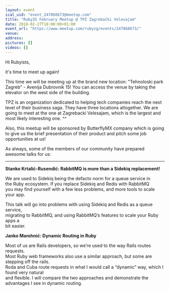 ```yaml
---
layout: event
ical_uid: "event_247868673@meetup.com"
title: "RubyZG February Meetup @ TPZ Zagrebački Velesajam"
date: 2018-02-27T18:00:00+01:00
event_url: "https://www.meetup.com/rubyzg/events/247868673/"
venue:
address:
pictures: []
videos: []
---
```


Hi Rubyists,
  
it's time to meet up again!
  
This time we will be meeting up at the brand new location: "Tehnoloski park Zagreb" - Avenija Dubrovnik 15! You can access the venue by taking the elevator on the west side of the building.
  
TPZ is an organization dedicated to helping tech companies reach the next level of their business saga. They have three locations altogether. We are going to meet at the one at Zagrebacki Velesajam, which is the largest and most likely interesting one. ^^
  
Also, this meetup will be sponsored by ButterflyMX company which is going to give us the brief presentation of their product and pitch some job opportunities at us!
  
As always, some of the members of our community have prepared awesome talks for us:
  
--------------
  
**Stanko Krtalić-Rusendić: RabbitMQ is more than a Sidekiq replacement!**
  
We are used to Sidekiq being the defacto norm for a queue service in  
the Ruby ecosystem. If you replace Sidekiq and Redis with RabbitMQ  
you may find yourself with a few less problems, and more tools to scale  
your app.
  
This talk will go into problems with using Sidekiq and Redis as a queue service,  
migrating to RabbitMQ, and using RabbitMQ’s features to scale your Ruby apps a  
bit easier.
  
**Janko Marohnić: Dynamic Routing in Ruby**
  
Most of us are Rails developers, so we’re used to the way Rails routes requests.  
Most Ruby web frameworks also use a similar approach, but some are stepping off the rails.  
Roda and Cuba route requests in what I would call a “dynamic” way, which I found very natural  
and flexible. I will compare the two approaches and demonstrate the advantages I see in dynamic routing.